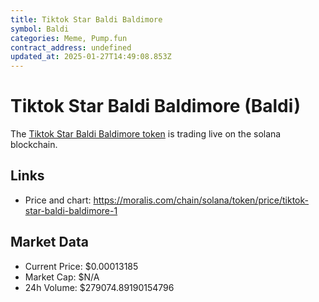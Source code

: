 ```yaml
---
title: Tiktok Star Baldi Baldimore
symbol: Baldi
categories: Meme, Pump.fun
contract_address: undefined
updated_at: 2025-01-27T14:49:08.853Z
---
```


# Tiktok Star Baldi Baldimore (Baldi)
The [Tiktok Star Baldi Baldimore token](https://moralis.com/chain/solana/token/price/tiktok-star-baldi-baldimore-1) is trading live on the solana blockchain.

## Links
- Price and chart: https://moralis.com/chain/solana/token/price/tiktok-star-baldi-baldimore-1

## Market Data
- Current Price: $0.00013185
- Market Cap: $N/A
- 24h Volume: $279074.89190154796
